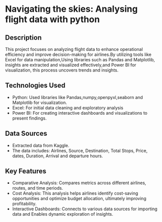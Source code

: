 # Navigating the skies: Analysing flight data with python

## Description
This project focuses on analyzing flight data to enhance operational efficiency and improve decision-making for airlines.By utilizing tools like Excel for data manipulation,Using libraries such as Pandas and Matplotlib, insights are extracted and visualized effectively,and Power BI for visualization, this process uncovers trends and insights.

## Technologies Used
- Python: Used libraries like Pandas,numpy,openpyxl,seaborn and Matplotlib for visualization.
- Excel: For initial data cleaning and exploratory analysis
- Power BI: For creating interactive dashboards and visualizations to present findings.
  
## Data Sources
- Extracted data from Kaggle.
- The data includes: Airlines, Source, Destination, Total Stops, Price, dates, Duration, Arrival and departure hours.

## Key Features
- Comparative Analysis:
Compares metrics across different airlines, routes, and time periods.
- Cost Analysis:
This analysis helps airlines identify cost-saving opportunities and optimize budget allocation, ultimately improving profitability.
- Interactive Dashboards:
Connects to various data sources for importing data and Enables dynamic exploration of insights.





